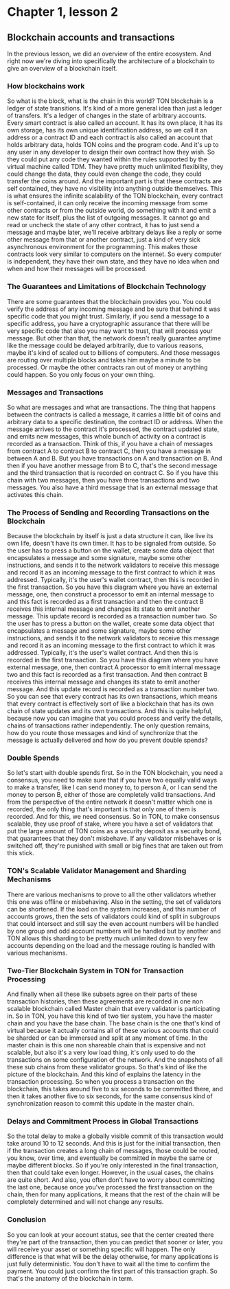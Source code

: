 # Chapter 1, lesson 2
## Blockchain accounts and transactions

 In the previous lesson, we did an overview of the entire ecosystem. And right now we're diving into specifically the architecture of a blockchain to give an overview of a blockchain itself. 

### How blockchains work

So what is the block, what is the chain in this world? TON blockchain is a ledger of state transitions. It's kind of a more general idea than just a ledger of transfers. It's a ledger of changes in the state of arbitrary accounts. Every smart contract is also called an account. It has its own place, it has its own storage, has its own unique identification address, so we call it an address or a contract ID and each contract is also called an account that holds arbitrary data, holds TON coins and the program code. And it's up to any user in any developer to design their own contract how they wish. So they could put any code they wanted within the rules supported by the virtual machine called TDM. They have pretty much unlimited flexibility, they could change the data, they could even change the code, they could transfer the coins around. And the important part is that these contracts are self contained, they have no visibility into anything outside themselves. This is what ensures the infinite scalability of the TON blockchain, every contract is self-contained, it can only receive the incoming message from some other contracts or from the outside world, do something with it and emit a new state for itself, plus the list of outgoing messages. It cannot go and read or uncheck the state of any other contract, it has to just send a message and maybe later, we'll receive arbitrary delays like a reply or some other message from that or another contract, just a kind of very sick asynchronous environment for the programming. This makes those contracts look very similar to computers on the internet. So every computer is independent, they have their own state, and they have no idea when and when and how their messages will be processed.

### The Guarantees and Limitations of Blockchain Technology

There are some guarantees that the blockchain provides you. You could verify the address of any incoming message and be sure that behind it was specific code that you might trust. Similarly, if you send a message to a specific address, you have a cryptographic assurance that there will be very specific code that also you may want to trust, that will process your message. But other than that, the network doesn't really guarantee anytime like the message could be delayed arbitrarily, due to various reasons, maybe it's kind of scaled out to billions of computers. And those messages are routing over multiple blocks and takes him maybe a minute to be processed. Or maybe the other contracts ran out of money or anything could happen. So you only focus on your own thing.

### Messages and Transactions

So what are messages and what are transactions. The thing that happens between the contracts is called a message, it carries a little bit of coins and arbitrary data to a specific destination, the contract ID or address.
When the message arrives to the contract it's processed, the contract updated state, and emits new messages, this whole bunch of activity on a contract is recorded as a transaction. Think of this, if you have a chain of messages from contract A to contract B to contract C, then you have a message in between A and B. But you have transactions on A and transaction on B. And then if you have another message from B to C, that's the second message and the third transaction that is recorded on contract C. So if you have this chain with two messages, then you have three transactions and two messages. You also have a third message that is an external message that activates this chain.

### The Process of Sending and Recording Transactions on the Blockchain

Because the blockchain by itself is just a data structure it can, like live its own life, doesn't have its own timer. It has to be signaled from outside. So the user has to press a button on the wallet, create some data object that encapsulates a message and some signature, maybe some other instructions, and sends it to the network validators to receive this message and record it as an incoming message to the first contract to which it was addressed. Typically, it's the user's wallet contract, then this is recorded in the first transaction. So you have this diagram where you have an external message, one, then construct a processor to emit an internal message to and this fact is recorded as a first transaction and then the contract B receives this internal message and changes its state to emit another message. This update record is recorded as a transaction number two. So the user has to press a button on the wallet, create some data object that encapsulates a message and some signature, maybe some other instructions, and sends it to the network validators to receive this message and record it as an incoming message to the first contract to which it was addressed. Typically, it's the user's wallet contract. And then this is recorded in the first transaction. So you have this diagram where you have external message, one, then contract A processor to emit internal message two and this fact is recorded as a first transaction. And then contract B receives this internal message and changes its state to emit another message. And this update record is recorded as a transaction number two. So you can see that every contract has its own transactions, which means that every contract is effectively sort of like a blockchain that has its own chain of state updates and its own transactions. And this is quite helpful, because now you can imagine that you could process and verify the details, chains of transactions rather independently. The only question remains, how do you route those messages and kind of synchronize that the message is actually delivered and how do you prevent double spends?

### Double Spends

So let's start with double spends first. So in the TON blockchain, you need a consensus, you need to make sure that if you have two equally valid ways to make a transfer, like I can send money to, to person A, or I can send the money to person B, either of those are completely valid transactions. And from the perspective of the entire network it doesn't matter which one is recorded, the only thing that's important is that only one of them is recorded. And for this, we need consensus. So in TON, to make consensus scalable, they use proof of stake, where you have a set of validators that put the large amount of TON coins as a security deposit as a security bond, that guarantees that they don't misbehave. If any validator misbehaves or is switched off, they're punished with small or big fines that are taken out from this stick.

### TON's Scalable Validator Management and Sharding Mechanisms

There are various mechanisms to prove to all the other validators whether this one was offline or misbehaving. Also in the setting, the set of validators can be shortened. If the load on the system increases, and this number of accounts grows, then the sets of validators could kind of split in subgroups that could intersect and still say the even account numbers will be handled by one group and odd account numbers will be handled but by another and TON allows this sharding to be pretty much unlimited down to very few accounts depending on the load and the message routing is handled with various mechanisms.


### Two-Tier Blockchain System in TON for Transaction Processing

And finally when all these like subsets agree on their parts of these transaction histories, then these agreements are recorded in one non scalable blockchain called Master chain that every validator is participating in. So in TON, you have this kind of two tier system, you have the master chain and you have the base chain. The base chain is the one that's kind of virtual because it actually contains all of these various accounts that could be sharded or can be immersed and split at any moment of time. In the master chain is this one non shareable chain that is expensive and not scalable, but also it's a very low load thing, it's only used to do the transactions on some configuration of the network. And the snapshots of all these sub chains from these validator groups. So that's kind of like the picture of the blockchain. And this kind of explains the latency in the transaction processing. So when you process a transaction on the blockchain, this takes around five to six seconds to be committed there, and then it takes another five to six seconds, for the same consensus kind of synchronization reason to commit this update in the master chain.

### Delays and Commitment Process in Global Transactions

So the total delay to make a globally visible commit of this transaction would take around 10 to 12 seconds. And this is just for the initial transaction, then if the transaction creates a long chain of messages, those could be routed, you know, over time, and eventually be committed in maybe the same or maybe different blocks. So if you're only interested in the final transaction, then that could take even longer. However, in the usual cases, the chains are quite short. And also, you often don't have to worry about committing the last one, because once you've processed the first transaction on the chain, then for many applications, it means that the rest of the chain will be completely determined and will not change any results.

### Conclusion

So you can look at your account status, see that the center created there they're part of the transaction, then you can predict that sooner or later, you will receive your asset or something specific will happen. The only difference is that what will be the delay otherwise, for many applications is just fully deterministic. You don't have to wait all the time to confirm the payment. You could just confirm the first part of this transaction graph. So that's the anatomy of the blockchain in term.





